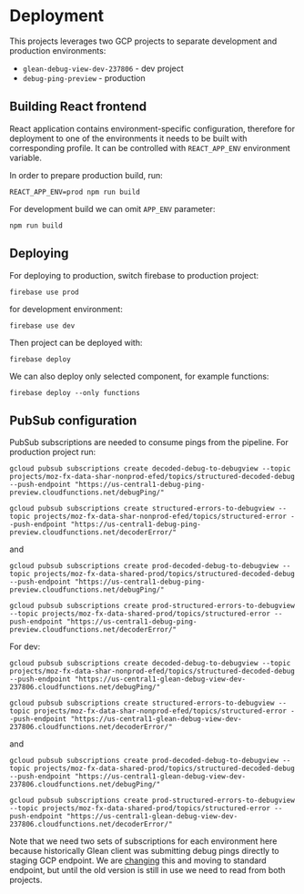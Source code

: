 # Deployment
This projects leverages two GCP projects to separate development and production environments:
* `glean-debug-view-dev-237806` - dev project
* `debug-ping-preview` - production

## Building React frontend
React application contains environment-specific configuration, therefore for deployment to one of the environments it needs to be built with corresponding profile. It can be controlled with `REACT_APP_ENV` environment variable.

In order to prepare production build, run:
```
REACT_APP_ENV=prod npm run build
```
For development build we can omit `APP_ENV` parameter:
```
npm run build
```

## Deploying
For deploying to production, switch firebase to production project:
```
firebase use prod
```
for development environment:
```
firebase use dev
```
Then project can be deployed with:
```
firebase deploy
```
We can also deploy only selected component, for example functions:
```
firebase deploy --only functions
```

## PubSub configuration
PubSub subscriptions are needed to consume pings from the pipeline. For production project run:
```
gcloud pubsub subscriptions create decoded-debug-to-debugview --topic projects/moz-fx-data-shar-nonprod-efed/topics/structured-decoded-debug --push-endpoint "https://us-central1-debug-ping-preview.cloudfunctions.net/debugPing/"

gcloud pubsub subscriptions create structured-errors-to-debugview --topic projects/moz-fx-data-shar-nonprod-efed/topics/structured-error --push-endpoint "https://us-central1-debug-ping-preview.cloudfunctions.net/decoderError/"
```
and
```
gcloud pubsub subscriptions create prod-decoded-debug-to-debugview --topic projects/moz-fx-data-shared-prod/topics/structured-decoded-debug --push-endpoint "https://us-central1-debug-ping-preview.cloudfunctions.net/debugPing/"

gcloud pubsub subscriptions create prod-structured-errors-to-debugview --topic projects/moz-fx-data-shared-prod/topics/structured-error --push-endpoint "https://us-central1-debug-ping-preview.cloudfunctions.net/decoderError/"
```

For dev:
```
gcloud pubsub subscriptions create decoded-debug-to-debugview --topic projects/moz-fx-data-shar-nonprod-efed/topics/structured-decoded-debug --push-endpoint "https://us-central1-glean-debug-view-dev-237806.cloudfunctions.net/debugPing/"

gcloud pubsub subscriptions create structured-errors-to-debugview --topic projects/moz-fx-data-shar-nonprod-efed/topics/structured-error --push-endpoint "https://us-central1-glean-debug-view-dev-237806.cloudfunctions.net/decoderError/"
```
and
```
gcloud pubsub subscriptions create prod-decoded-debug-to-debugview --topic projects/moz-fx-data-shared-prod/topics/structured-decoded-debug --push-endpoint "https://us-central1-glean-debug-view-dev-237806.cloudfunctions.net/debugPing/"

gcloud pubsub subscriptions create prod-structured-errors-to-debugview --topic projects/moz-fx-data-shared-prod/topics/structured-error --push-endpoint "https://us-central1-glean-debug-view-dev-237806.cloudfunctions.net/decoderError/"
```

Note that we need two sets of subscriptions for each environment here because historically Glean client was submitting debug pings directly to staging GCP endpoint. We are [changing](https://github.com/mozilla-mobile/android-components/pull/3343) this and moving to standard endpoint, but until the old version is still in use we need to read from both projects.